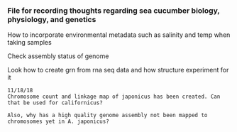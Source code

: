 ### File for recording thoughts regarding sea cucumber biology, physiology, and genetics

How to incorporate environmental metadata such as salinity and temp when taking samples

Check assembly status of genome

Look how to create grn from rna seq data and how structure experiment for it


~~~~ 
11/18/18
Chromosome count and linkage map of japonicus has been created. Can that be used for californicus?

Also, why has a high quality genome assembly not been mapped to chromosomes yet in A. japonicus?

~~~~ 
